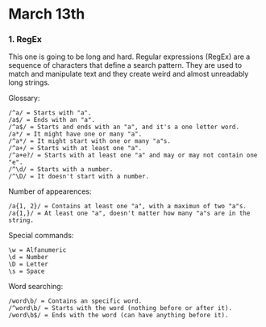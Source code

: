 # March 13th

### 1. RegEx

This one is going to be long and hard. Regular expressions (RegEx) are a sequence of characters that define a search pattern. They are used to match and manipulate text and they create weird and almost unreadably long strings.

Glossary:
```
/^a/ = Starts with "a".
/a$/ = Ends with an "a".
/^a$/ = Starts and ends with an "a", and it's a one letter word.
/a*/ = It might have one or many "a".
/^a*/ = It might start with one or many "a"s.
/^a+/ = Starts with at least one "a".
/^a+e?/ = Starts with at least one "a" and may or may not contain one "e".
/^\d/ = Starts with a number.
/^\D/ = It doesn't start with a number.
```

Number of appearences:
```
/a{1, 2}/ = Contains at least one "a", with a maximun of two "a"s.
/a{1,}/ = At least one "a", doesn't matter how many "a"s are in the string.
```

Special commands:
```
\w = Alfanumeric
\d = Number
\D = Letter
\s = Space
```

Word searching:
```
/word\b/ = Contains an specific word.
/^word\b/ = Starts with the word (nothing before or after it).
/word\b$/ = Ends with the word (can have anything before it).
```
